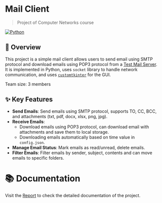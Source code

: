 # Mail Client
> Project of Computer Networks course

[![Python](https://img.shields.io/badge/Python-3.10+-blue?style=for-the-badge&logo=python)](https://www.python.org/)


## 🚀 Overview
This project is a simple mail client allows users to send email using SMTP protocol and download emails using POP3 protocol from a [Test Mail Server](https://github.com/eugenehr/test-mail-server). It is implemented in Python, uses `socket` library to handle network communication, and uses [`customtkinter`](https://customtkinter.tomschimansky.com/) for the GUI.

Team size: 3 members

## ✨ Key Features
- **Send Emails**: Send emails using SMTP protocol, supports TO, CC, BCC, and attachments (txt, pdf, docx, xlsx, png, jpg).
- **Receive Emails**: 
    - Download emails using POP3 protocol, can download email with attachments and save them to local storage.
    - Downloading emails automatically based on time value in `config.json`.
- **Manage Email Status**: Mark emails as read/unread, delete emails.
- **Filter Emails**: Filter emails by sender, subject, contents and can move emails to specific folders.

# 📚 Documentation
Visit the [Report](https://drive.google.com/file/d/1FIShmY0WPV9TmXPgMaLvO5mSM-qVoWXg/view?usp=drive_link) to check the detailed documentation of the project.
